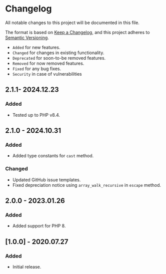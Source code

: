 # Changelog

All notable changes to this project will be documented in this file.

The format is based on [Keep a Changelog](https://keepachangelog.com/en/1.0.0/),
and this project adheres to [Semantic Versioning](https://semver.org/spec/v2.0.0.html).

- `Added` for new features.
- `Changed` for changes in existing functionality.
- `Deprecated` for soon-to-be removed features.
- `Removed` for now removed features.
- `Fixed` for any bug fixes.
- `Security` in case of vulnerabilities

## 2.1.1- 2024.12.23

### Added

- Tested up to PHP v8.4.

## 2.1.0 - 2024.10.31

### Added

- Added type constants for `cast` method.

### Changed

- Updated GitHub issue templates.
- Fixed depreciation notice using `array_walk_recursive` in `escape` method.

## 2.0.0 - 2023.01.26

### Added

- Added support for PHP 8.

## [1.0.0] - 2020.07.27

### Added

- Initial release.